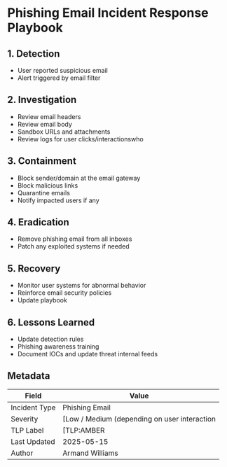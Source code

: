 # Phishing Email Incident Response Playbook

## 1. Detection
- User reported suspicious email
- Alert triggered by email filter

## 2. Investigation
- Review email headers
- Review email body
- Sandbox URLs and attachments
- Review logs for user clicks/interactionswho

## 3. Containment
- Block sender/domain at the email gateway
- Block malicious links
- Quarantine emails
- Notify impacted users if any

## 4. Eradication
- Remove phishing email from all inboxes
- Patch any exploited systems if needed

## 5. Recovery
- Monitor user systems for abnormal behavior
- Reinforce email security policies
- Update playbook

## 6. Lessons Learned
- Update detection rules
- Phishing awareness training
- Document IOCs and update threat internal feeds

## Metadata
| Field        | Value                          |
|--------------|--------------------------------|
| Incident Type| Phishing Email                 |
| Severity     | [Low / Medium (depending on user interaction|
| TLP Label    | [TLP:AMBER                    |
| Last Updated | 2025-05-15                    |
| Author       | Armand Williams               |
